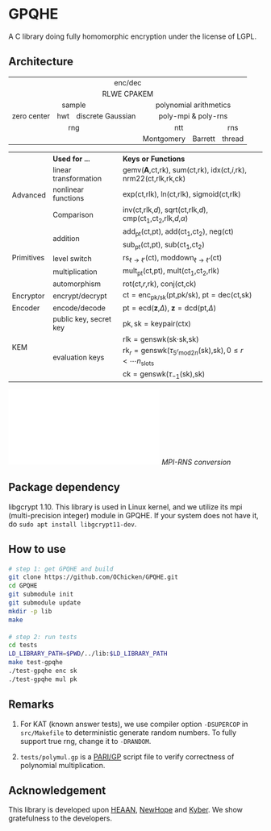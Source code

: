 # GPQHE

A C library doing fully homomorphic encryption under the license of LGPL.

## Architecture

<table>
<tr>
  <td colspan="6" style="text-align: center">enc/dec</td>
</tr>
<tr>
  <td colspan="6" style="text-align: center">RLWE CPAKEM</td>
</tr>
<tr>
  <td colspan="3" style="text-align: center">sample</td>
  <td colspan="3" style="text-align: center">polynomial arithmetics</td>
</tr>
<tr>
  <td style="text-align: center">zero center</td>
  <td style="text-align: center">hwt</td>
  <td style="text-align: center">discrete Gaussian</td>
  <td colspan="3" style="text-align: center">poly-mpi &amp; poly-rns</td>
</tr>
<tr>
  <td colspan="3" style="text-align: center">rng</td>
  <td colspan="2" style="text-align: center">ntt</td>
  <td style="text-align: center">rns</td>
</tr>
<tr>
  <td colspan="3" style="text-align: center"></td>
  <td style="text-align: center">Montgomery</td>
  <td style="text-align: center">Barrett</td>
  <td style="text-align: center">thread</td>
</tr>
</table>

<table>
<tr class="header">
  <th style="text-align: left;"></th>
  <th style="text-align: left;">Used for ...</th>
  <th style="text-align: left;">Keys or Functions</th>
</tr>
<tr>
  <td rowspan="3" style="text-align: left;">Advanced</td>
  <td style="text-align: left;">linear transformation</td>
  <td style="text-align: left;">
    <span class="math inline">gemv(<strong>A</strong>,ct,rk)</span>,
    <span class="math inline">sum(ct,rk)</span>,
    <span class="math inline">idx(ct,<em>i</em>,rk)</span>,
    <span class="math inline">nrm22(ct,rlk,rk,ck)</span>
  </td>
</tr>
<tr>
  <td style="text-align: left;">nonlinear functions</td>
  <td style="text-align: left;">
    <span class="math inline">exp(ct,rlk)</span>,
    <span class="math inline">ln(ct,rlk)</span>,
    <span class="math inline">sigmoid(ct,rlk)</span>
  </td>
</tr>
<tr>
  <td style="text-align: left;">Comparison</td>
  <td style="text-align: left;">
    <span class="math inline">inv(ct,rlk,<em>d</em>)</span>,
    <span class="math inline">sqrt(ct,rlk,<em>d</em>)</span>,
    <span class="math inline">cmp(ct<sub>1</sub>,ct<sub>2</sub>,rlk,<em>d</em>,<em>α</em>)</span>
  </td>
</tr>
<tr>
  <td rowspan="5" style="text-align: left;">Primitives</td>
  <td rowspan="2" style="text-align: left;">addition</td>
  <td style="text-align: left;">
    <span class="math inline">add<sub>pt</sub>(ct,pt)</span>,
    <span class="math inline">add(ct<sub>1</sub>,ct<sub>2</sub>)</span>,
    <span class="math inline">neg(ct)</span>
  </td>
</tr>
<tr>
  <td style="text-align: left;">
    <span class="math inline">sub<sub>pt</sub>(ct,pt)</span>,
    <span class="math inline">sub(ct<sub>1</sub>,ct<sub>2</sub>)</span>
  </td>
</tr>
<tr>
  <td style="text-align: left;">level switch</td>
  <td style="text-align: left;">
    <span class="math inline">rs<sub>ℓ → ℓ′</sub>(ct)</span>,
    <span class="math inline">moddown<sub>ℓ → ℓ′</sub>(ct)</span>
  </td>
</tr>
<tr>
  <td style="text-align: left;">multiplication</td>
  <td style="text-align: left;">
    <span class="math inline">mult<sub>pt</sub>(ct,pt)</span>,
    <span class="math inline">mult(ct<sub>1</sub>,ct<sub>2</sub>,rlk)</span>
  </td>
</tr>
<tr>
  <td style="text-align: left;">automorphism</td>
  <td style="text-align: left;">
    <span class="math inline">rot(ct,<em>r</em>,rk)</span>,
    <span class="math inline">conj(ct,ck)</span>
  </td>
</tr>
<tr>
  <td style="text-align: left;">Encryptor</td>
  <td style="text-align: left;">encrypt/decrypt</td>
  <td style="text-align: left;">
    <span class="math inline">ct = enc<sub>pk/sk</sub>(pt,pk/sk)</span>,
    <span class="math inline">pt = dec(ct,sk)</span>
  </td>
</tr>
<tr>
  <td style="text-align: left;">Encoder</td>
  <td style="text-align: left;">encode/decode</td>
  <td style="text-align: left;">
    <span class="math inline">pt = ecd(<strong>z</strong>,<em>Δ</em>)</span>,
    <span class="math inline"><strong>z</strong> = dcd(pt,<em>Δ</em>)</span>
  </td>
</tr>
<tr>
<td rowspan="4" style="text-align: left;">KEM</td>
<td style="text-align: left;">public key, secret key</td>
  <td style="text-align: left;">
    <span class="math inline">pk, sk = keypair(ctx)</span>
  </td>
</tr>
<tr>
<td rowspan="3" style="text-align: left;">evaluation keys</td>
<td style="text-align: left;">
  <span class="math inline">rlk = genswk(sk⋅sk,sk)</span>
</td>
</tr>
<tr>
  <td style="text-align: left;">
    <span class="math inline">rk<sub><em>r</em></sub> = genswk(<em>τ</em><sub>5<sup><em>r</em></sup>mod2<em>n</em></sub>(sk),sk), 0 ≤ <em>r</em> &lt; ⋯<em>n</em><sub>slots</sub></span>
  </td>
</tr>
<tr>
  <td style="text-align: left;">
    <span class="math inline">ck = genswk(<em>τ</em><sub>−1</sub>(sk),sk)</span>
  </td>
</tr>
</table>

![conversion](doc/NTT_MPI-RNS.pdf)
*MPI-RNS conversion*

## Package dependency

libgcrypt 1.10. This library is used in Linux kernel, and we utilize its mpi (multi-precision integer) module in GPQHE. If your system does not have it, do `sudo apt install libgcrypt11-dev`.

## How to use

```sh
# step 1: get GPQHE and build
git clone https://github.com/OChicken/GPQHE.git
cd GPQHE
git submodule init
git submodule update
mkdir -p lib
make

# step 2: run tests
cd tests
LD_LIBRARY_PATH=$PWD/../lib:$LD_LIBRARY_PATH
make test-gpqhe
./test-gpqhe enc sk
./test-gpqhe mul pk
```

## Remarks

1. For KAT (known answer tests), we use compiler option `-DSUPERCOP` in `src/Makefile` to deterministic generate random numbers. To fully support true rng, change it to `-DRANDOM`.

2. `tests/polymul.gp` is a [PARI/GP](https://pari.math.u-bordeaux.fr/) script file to verify correctness of polynomial multiplication.

## Acknowledgement

This library is developed upon [HEAAN](https://github.com/snucrypto/HEAAN), [NewHope](https://newhopecrypto.org/) and [Kyber](https://pq-crystals.org/kyber/). We show gratefulness to the developers.
